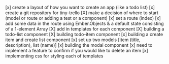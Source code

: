 [x] create a layout of how you want to create an app (like a todo list)
[x] create a git repository for tiny-trello
[X] make a decision of where to start (model or route or adding a test or a component)
[x] set a route (index)
[x] add some data in the route using Ember.Objects & a default state consisting of a 1-element Array
[X] add in templates for each component
[X] building a todo-list component
[X] building todo-item component
[x] building a create item and create list component
[x] set up two models [item (title, description), list (name)]
[x] building the modal component
[x] need to implement a feature to confirm if you would like to delete an item
[x] implementing css for styling each of templates
